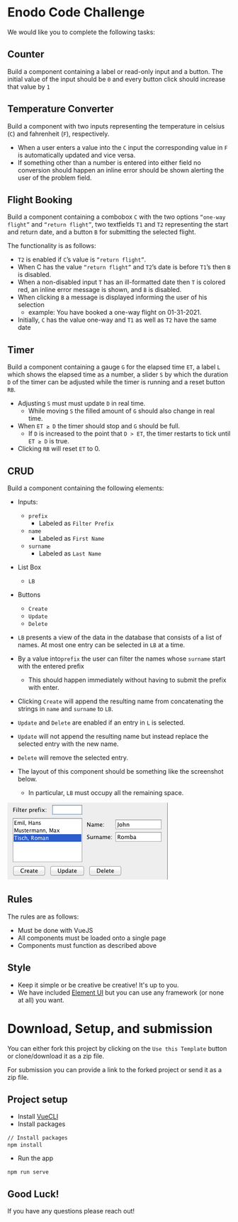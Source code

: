 # Enodo Code Challenge
We would like you to complete the following tasks:

## Counter 
Build a component containing a label or read-only input and a button. The initial value of the input should be `0` and every button click should increase that value by `1`

## Temperature Converter
Build a component with two inputs representing the temperature in celsius (`C`) and fahrenheit (`F`), respectively. 
- When a user enters a value into the `C` input the corresponding value in `F` is automatically updated and vice versa.
- If something other than a number is entered into either field no conversion should happen an inline error should be shown alerting the user of the problem field.


## Flight Booking
Build a component containing a combobox `C` with the two options `“one-way flight”` and `“return flight”`, two textfields `T1` and `T2` representing the start and return date, and a button `B` for submitting the selected flight. 

The functionality is as follows:
- `T2` is enabled if `C`’s value is `“return flight”`.
- When C has the value `“return flight”` and `T2`’s date is before `T1`’s then `B` is disabled. 
- When a non-disabled input `T` has an ill-formatted date then `T` is colored red, an inline error message is shown, and `B` is disabled.
- When clicking `B` a message is displayed informing the user of his selection 
  - example: You have booked a one-way flight on 01-31-2021.
- Initially, `C` has the value one-way and `T1` as well as `T2` have the same date

## Timer
Build a component containing a gauge `G` for the elapsed time `ET`, a label `L` which shows the elapsed time as a number, a slider `S` by which the duration `D` of the timer can be adjusted while the timer is running and a reset button `RB`. 
- Adjusting `S` must must update `D` in real time.
  - While moving `S` the filled amount of `G` should also change in real time.
- When `ET ≥ D` the timer should stop and `G` should be full.
  - If `D` is increased to the point that `D > ET`, the timer restarts to tick until `ET ≥ D` is true.
- Clicking `RB` will reset `ET` to 0.

## CRUD
Build a component containing the following elements:
- Inputs:
  - `prefix`
    - Labeled as `Filter Prefix`
  - `name`
    - Labeled as `First Name`
  - `surname`
    - Labeled as `Last Name`
- List Box
  - `LB`
- Buttons
  - `Create`
  - `Update`
  - `Delete`

- `LB` presents a view of the data in the database that consists of a list of names. At most one entry can be selected in `LB` at a time.
- By a value into`prefix` the user can filter the names whose `surname` start with the entered prefix
  - This should happen immediately without having to submit the prefix with enter.
- Clicking `Create` will append the resulting name from concatenating the strings in `name` and `surname` to `LB`.
- `Update` and `Delete` are enabled if an entry in `L` is selected. 
- `Update` will not append the resulting name but instead replace the selected entry with the new name.
- `Delete` will remove the selected entry. 
- The layout of this component should be something like the screenshot below.
  - In particular, `LB` must occupy all the remaining space.

![](./example.png)

## Rules
The rules are as follows:
- Must be done with VueJS
- All components must be loaded onto a single page
- Components must function as described above

## Style
- Keep it simple or be creative be creative! It's up to you. 
- We have included [Element UI](https://element.eleme.io/#/en-US/component/installation) but you can use any framework (or none at all) you want.


# Download, Setup, and submission
You can either fork this project by clicking on the `Use this Template` button or clone/download it as a zip file. 

For submission you can provide a link to the forked project or send it as a zip file.

## Project setup
- Install [VueCLI](https://cli.vuejs.org/guide/installation.html)
- Install packages
```
// Install packages
npm install
```
- Run the app
```
npm run serve
```

## Good Luck!
If you have any questions please reach out!
